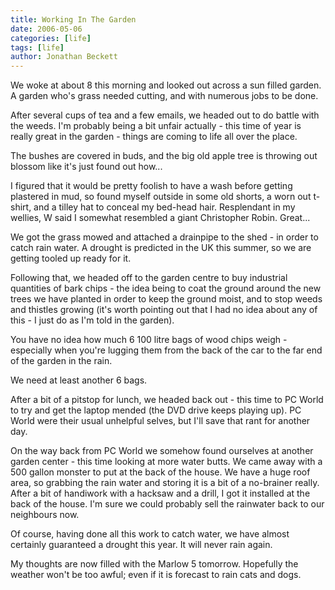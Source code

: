 ```yaml
---
title: Working In The Garden
date: 2006-05-06
categories: [life]
tags: [life]
author: Jonathan Beckett
---
```


We woke at about 8 this morning and looked out across a sun filled garden. A garden who's grass needed cutting, and with numerous jobs to be done.

After several cups of tea and a few emails, we headed out to do battle with the weeds. I'm probably being a bit unfair actually - this time of year is really great in the garden - things are coming to life all over the place.

The bushes are covered in buds, and the big old apple tree is throwing out blossom like it's just found out how...

I figured that it would be pretty foolish to have a wash before getting plastered in mud, so found myself outside in some old shorts, a worn out t-shirt, and a tilley hat to conceal my bed-head hair. Resplendant in my wellies, W said I somewhat resembled a giant Christopher Robin. Great...

We got the grass mowed and attached a drainpipe to the shed - in order to catch rain water. A drought is predicted in the UK this summer, so we are getting tooled up ready for it.

Following that, we headed off to the garden centre to buy industrial quantities of bark chips - the idea being to coat the ground around the new trees we have planted in order to keep the ground moist, and to stop weeds and thistles growing (it's worth pointing out that I had no idea about any of this - I just do as I'm told in the garden).

You have no idea how much 6 100 litre bags of wood chips weigh - especially when you're lugging them from the back of the car to the far end of the garden in the rain.

We need at least another 6 bags.

After a bit of a pitstop for lunch, we headed back out - this time to PC World to try and get the laptop mended (the DVD drive keeps playing up). PC World were their usual unhelpful selves, but I'll save that rant for another day.

On the way back from PC World we somehow found ourselves at another garden center - this time looking at more water butts. We came away with a 500 gallon monster to put at the back of the house. We have a huge roof area, so grabbing the rain water and storing it is a bit of a no-brainer really. After a bit of handiwork with a hacksaw and a drill, I got it installed at the back of the house. I'm sure we could probably sell the rainwater back to our neighbours now.

Of course, having done all this work to catch water, we have almost certainly guaranteed a drought this year. It will never rain again.

My thoughts are now filled with the Marlow 5 tomorrow. Hopefully the weather won't be too awful; even if it is forecast to rain cats and dogs.
